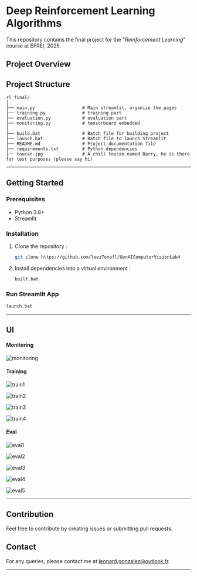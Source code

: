 # Deep Reinforcement Learning Algorithms

This repository contains the final project for the "*Reinforcement Learning*" course at EFREI, 2025.

## Project Overview

## Project Structure

```
rl_final/
│
├── main.py                  # Main streamlit, organize the pages
├── training.py              # training part 
├── evaluation.py            # evaluation part
├── monitoring.py            # tensorboard embedded
│
├── build.bat                # Batch file for building project
├── launch.bat               # Batch file to launch Streamlit 
├── README.md                # Project documentation file
├── requirements.txt         # Python dependencies
├── toucan.jpg               # A chill toucan named Barry, he is there for test purposes (please say hi)
```
---
## Getting Started

### Prerequisites

- Python 3.8+
- Streamlit

### Installation

1. Clone the repository :
    ```bash
    git clone https://github.com/leez7onefl/GenAIComputerVisionLab4
    ```

2. Install dependencies into a virtual environment :
    ```bash
    built.bat
    ```

### Run Streamlit App

```bash
launch.bat
```

---

## UI 

#### Monitoring

![monitoring](https://github.com/user-attachments/assets/824570d3-20e7-4fdf-8a7f-7399df5a913b)

#### Training

![train1](https://github.com/user-attachments/assets/8b05d053-3db3-4d88-a4cc-620c3f286195)

![train2](https://github.com/user-attachments/assets/d0789a73-c365-4158-aeb3-e9454977d387)

![train3](https://github.com/user-attachments/assets/c77803e3-7d64-42dc-b396-44adb09e2b51)

![train4](https://github.com/user-attachments/assets/761be9e5-8908-4d98-9b03-458d3d4e4bc3)

#### Eval

![eval1](https://github.com/user-attachments/assets/2abf2534-acf4-4fae-91ea-29f9754305c9)

![eval2](https://github.com/user-attachments/assets/78324f6e-cd61-478e-b346-ab453a7a26da)

![eval3](https://github.com/user-attachments/assets/87453b11-5adb-4b3f-b52f-7f46dd7c1771)

![eval4](https://github.com/user-attachments/assets/cd8839c8-dfec-47c4-bfbc-266225b0e0dd)

![eval5](https://github.com/user-attachments/assets/be82dfaf-100c-43c8-80bf-04775ec1c89c)

---
## Contribution

Feel free to contribute by creating issues or submitting pull requests.

## Contact

For any queries, please contact me at leonard.gonzalez@outlook.fr.

---
